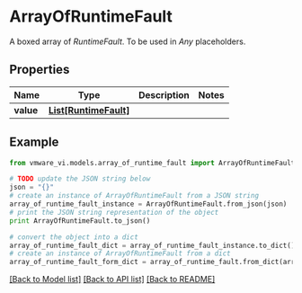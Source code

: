 # ArrayOfRuntimeFault

A boxed array of *RuntimeFault*. To be used in *Any* placeholders. 

## Properties
Name | Type | Description | Notes
------------ | ------------- | ------------- | -------------
**value** | [**List[RuntimeFault]**](RuntimeFault.md) |  | 

## Example

```python
from vmware_vi.models.array_of_runtime_fault import ArrayOfRuntimeFault

# TODO update the JSON string below
json = "{}"
# create an instance of ArrayOfRuntimeFault from a JSON string
array_of_runtime_fault_instance = ArrayOfRuntimeFault.from_json(json)
# print the JSON string representation of the object
print ArrayOfRuntimeFault.to_json()

# convert the object into a dict
array_of_runtime_fault_dict = array_of_runtime_fault_instance.to_dict()
# create an instance of ArrayOfRuntimeFault from a dict
array_of_runtime_fault_form_dict = array_of_runtime_fault.from_dict(array_of_runtime_fault_dict)
```
[[Back to Model list]](../README.md#documentation-for-models) [[Back to API list]](../README.md#documentation-for-api-endpoints) [[Back to README]](../README.md)


